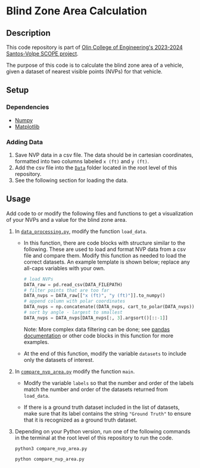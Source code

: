 # Blind Zone Area Calculation

## Description

This code repository is part of [Olin College of Engineering's 2023-2024 Santos-Volpe SCOPE project](https://www.olin.edu/research/view-20-direct-vision-assessment-system).

The purpose of this code is to calculate the blind zone area of a vehicle, given a dataset of nearest visible points (NVPs) for that vehicle.

## Setup

### Dependencies

- [Numpy](https://numpy.org/install/)
- [Matplotlib](https://matplotlib.org/stable/users/installing/index.html)

### Adding Data

1. Save NVP data in a csv file. The data should be in cartesian coordinates, formatted into two columns labeled `x (ft)` and `y (ft)`.
2. Add the csv file into the [`Data`](Data) folder located in the root level of this repository.
3. See the following section for loading the data.

## Usage

Add code to or modify the following files and functions to get a visualization of your NVPs and a value for the blind zone area.

1. In [`data_processing.py`](data_processing.py), modify the function `load_data`.

   - In this function, there are code blocks with structure similar to the following. These are used to load and format NVP data from a csv file and compare them. Modify this function as needed to load the correct datasets. An example template is shown below; replace any all-caps variables with your own.

     ```python
     # load NVPs
     DATA_raw = pd.read_csv(DATA_FILEPATH)
     # filter points that are too far
     DATA_nvps = DATA_raw[["x (ft)", "y (ft)"]].to_numpy()
     # append column with polar coordinates
     DATA_nvps = np.concatenate((DATA_nvps, cart_to_polar(DATA_nvps)), axis=1)
     # sort by angle - largest to smallest
     DATA_nvps = DATA_nvps[DATA_nvps[:, 3].argsort()[::-1]]
     ```

     Note: More complex data filtering can be done; see [pandas documentation](https://pandas.pydata.org/docs/) or other code blocks in this function for more examples.

   - At the end of this function, modify the variable `datasets` to include only the datasets of interest.

2. In [`compare_nvp_area.py`](compare_nvp_area.py) modify the function `main`.

   - Modify the variable `labels` so that the number and order of the labels match the number and order of the datasets returned from `load_data`.

   - If there is a ground truth dataset included in the list of datasets, make sure that its label contains the string `"Ground Truth"` to ensure that it is recognized as a ground truth dataset.

3. Depending on your Python version, run one of the following commands in the terminal at the root level of this repository to run the code.

   ```batch
   python3 compare_nvp_area.py
   ```

   ```batch
   python compare_nvp_area.py
   ```
